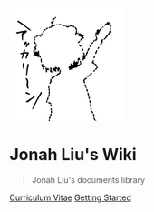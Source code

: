 ![logo](_media/icon.png)

# Jonah Liu's Wiki

> Jonah Liu's documents library

[Curriculum Vitae](https://jonahliu.cf/cv)
[Getting Started](#docsify)
